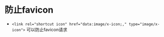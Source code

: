 # 防止favicon

- `<link rel="shortcut icon" href="data:image/x-icon;," type="image/x-icon">` 可以防止favicon请求
